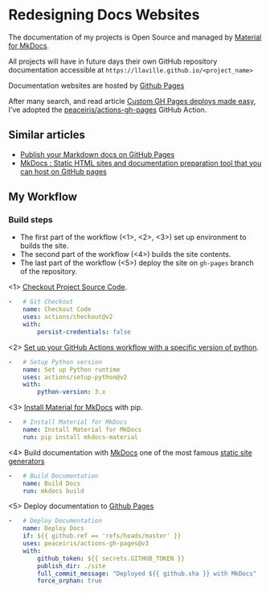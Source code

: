 # Redesigning Docs Websites

The documentation of my projects is Open Source and managed by [Material for MkDocs](https://squidfunk.github.io/mkdocs-material/).

All projects will have in future days their own GitHub repository documentation accessible at `https://llaville.github.io/<project_name>`

Documentation websites are hosted by [Github Pages](https://pages.github.com/)

After many search, and read article [Custom GH Pages deploys made easy](https://dev.to/michaelcurrin/github-pages-deploys-made-easy-343o),
I've adopted the [peaceiris/actions-gh-pages](https://github.com/peaceiris/actions-gh-pages) GitHub Action.

## Similar articles

- [Publish your Markdown docs on GitHub Pages](https://dev.to/ar2pi/publish-your-markdown-docs-on-github-pages-6pe)
- [MkDocs : Static HTML sites and documentation preparation tool that you can host on GitHub pages](https://dev.to/sandeepbalachandran/mkdocs-static-html-sites-and-documentation-preparation-tool-that-you-can-host-on-github-pages-262f)

## My Workflow

### Build steps

- The first part of the workflow (<1>, <2>, <3>) set up environment to builds the site.
- The second part of the workflow (<4>) builds the site contents.
- The last part of the workflow (<5>) deploy the site on `gh-pages` branch of the repository.

<1> [Checkout Project Source Code](https://github.com/actions/checkout).
```yaml
-   # Git Checkout
    name: Checkout Code
    uses: actions/checkout@v2
    with:
        persist-credentials: false
```

<2> [Set up your GitHub Actions workflow with a specific version of python](https://github.com/actions/setup-python).
```yaml
-   # Setup Python version
    name: Set up Python runtime
    uses: actions/setup-python@v2
    with:
        python-version: 3.x
```

<3> [Install Material for MkDocs](https://squidfunk.github.io/mkdocs-material/getting-started/#with-pip) with pip.
```yaml
-   # Install Material for MkDocs
    name: Install Material for MkDocs
    run: pip install mkdocs-material
```

<4> Build documentation with [MkDocs](https://www.mkdocs.org/) one of the most famous [static site generators](https://jamstack.org/generators/)
```yaml
-   # Build Documentation
    name: Build Docs
    run: mkdocs build
```

<5> Deploy documentation to [Github Pages](https://pages.github.com/)
```yaml
-   # Deploy Documentation
    name: Deploy Docs
    if: ${{ github.ref == 'refs/heads/master' }}
    uses: peaceiris/actions-gh-pages@v3
    with:
        github_token: ${{ secrets.GITHUB_TOKEN }}
        publish_dir: ./site
        full_commit_message: "Deployed ${{ github.sha }} with MkDocs"
        force_orphan: true
```
